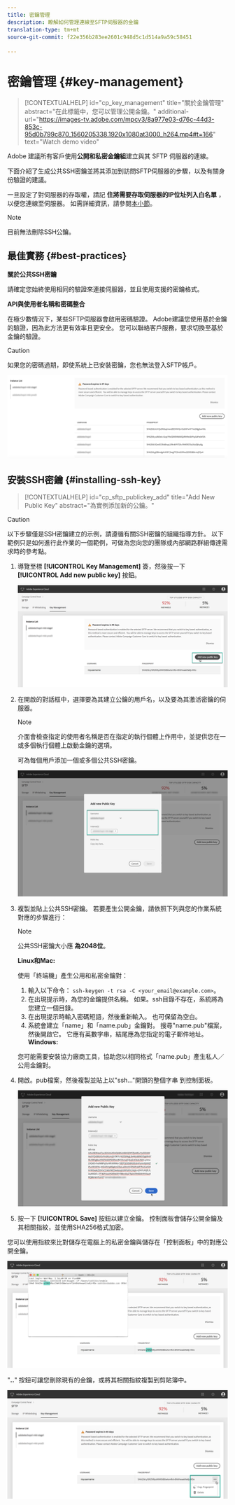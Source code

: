 ```yaml
---
title: 密鑰管理
description: 瞭解如何管理連線至SFTP伺服器的金鑰
translation-type: tm+mt
source-git-commit: f22e356b283ee2601c948d5c1d514a9a59c58451

---
```



# 密鑰管理 {#key-management}

>[!CONTEXTUALHELP]
>id=&quot;cp_key_management&quot;
>title=&quot;關於金鑰管理&quot;
>abstract=&quot;在此標籤中，您可以管理公開金鑰。&quot;
>additional-url=&quot;https://images-tv.adobe.com/mpcv3/8a977e03-d76c-44d3-853c-95d0b799c870_1560205338.1920x1080at3000_h264.mp4#t=166&quot; text=&quot;Watch demo video&quot;

Adobe 建議所有客戶使用&#x200B;**公開和私密金鑰組**&#x200B;建立與其 SFTP 伺服器的連線。

下面介紹了生成公共SSH密鑰並將其添加到訪問SFTP伺服器的步驟，以及有關身份驗證的建議。

一旦設定了對伺服器的存取權，請記 **住將需要存取伺服器的IP位址列入白名單** ，以便您連線至伺服器。 如需詳細資訊，請參閱[本小節](../../instances-settings/using/ip-whitelisting-instance-access.md)。

>[!NOTE]
>
>目前無法刪除SSH公鑰。

## 最佳實務 {#best-practices}

**關於公共SSH密鑰**

請確定您始終使用相同的驗證來連接伺服器，並且使用支援的密鑰格式。

**API與使用者名稱和密碼整合**

在極少數情況下，某些SFTP伺服器會啟用密碼驗證。 Adobe建議您使用基於金鑰的驗證，因為此方法更有效率且更安全。 您可以聯絡客戶服務，要求切換至基於金鑰的驗證。

>[!CAUTION]
>
>如果您的密碼過期，即使系統上已安裝密鑰，您也無法登入SFTP帳戶。

![](assets/control_panel_passwordexpires.png)

## 安裝SSH密鑰 {#installing-ssh-key}

>[!CONTEXTUALHELP]
>id=&quot;cp_sftp_publickey_add&quot;
>title=&quot;Add New Public Key&quot;
>abstract=&quot;為實例添加新的公鑰。&quot;

>[!CAUTION]
>
>以下步驟僅是SSH密鑰建立的示例，請遵循有關SSH密鑰的組織指導方針。 以下範例只是如何進行此作業的一個範例，可做為您向您的團隊或內部網路群組傳達需求時的參考點。

1. 導覽至標 **[!UICONTROL Key Management]** 簽，然後按一下 **[!UICONTROL Add new public key]** 按鈕。

   ![](assets/key0.png)

1. 在開啟的對話框中，選擇要為其建立公鑰的用戶名，以及要為其激活密鑰的伺服器。

   >[!NOTE]
   >
   >介面會檢查指定的使用者名稱是否在指定的執行個體上作用中，並提供您在一或多個執行個體上啟動金鑰的選項。
   >
   >可為每個用戶添加一個或多個公共SSH密鑰。

   ![](assets/key1.png)

1. 複製並貼上公共SSH密鑰。 若要產生公開金鑰，請依照下列與您的作業系統對應的步驟進行：

   >[!NOTE]
   >
   >公共SSH密鑰大小應 **為2048位**。

   **Linux和Mac:**

   使用「終端機」產生公用和私密金鑰對：
   1. 輸入以下命令： `ssh-keygen -t rsa -C <your_email@example.com>`。
   1. 在出現提示時，為您的金鑰提供名稱。 如果。ssh目錄不存在，系統將為您建立一個目錄。
   1. 在出現提示時輸入密碼短語，然後重新輸入。 也可保留為空白。
   1. 系統會建立「name」和「name.pub」金鑰對。 搜尋&quot;name.pub&quot;檔案，然後開啟它。 它應有英數字串，結尾應為您指定的電子郵件地址。
   **Windows:**

   您可能需要安裝協力廠商工具，協助您以相同格式「name.pub」產生私人／公用金鑰對。

1. 開啟。pub檔案，然後複製並貼上以&quot;ssh...&quot;開頭的整個字串 到控制面板。

   ![](assets/publickey.png)

1. 按一下 **[!UICONTROL Save]** 按鈕以建立金鑰。 控制面板會儲存公開金鑰及其相關指紋，並使用SHA256格式加密。

您可以使用指紋來比對儲存在電腦上的私密金鑰與儲存在「控制面板」中的對應公開金鑰。

![](assets/fingerprint_compare.png)

&quot;**..**&quot; 按鈕可讓您刪除現有的金鑰，或將其相關指紋複製到剪貼簿中。

![](assets/key_options.png)
